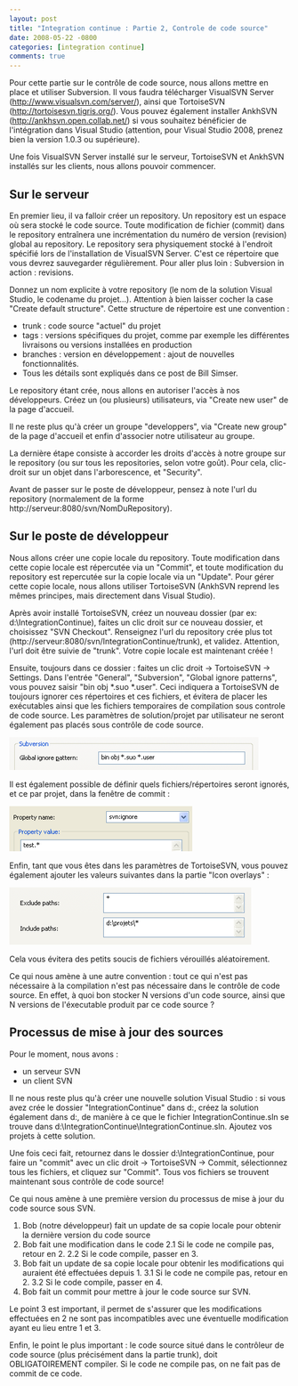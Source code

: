 ```yaml
---
layout: post
title: "Integration continue : Partie 2, Controle de code source"
date: 2008-05-22 -0800
categories: [integration continue]
comments: true
---
```


Pour cette partie sur le contrôle de code source, nous allons mettre en place et utiliser Subversion. Il vous faudra télécharger VisualSVN Server (http://www.visualsvn.com/server/), ainsi que TortoiseSVN (http://tortoisesvn.tigris.org/). Vous pouvez également installer AnkhSVN (http://ankhsvn.open.collab.net/) si vous souhaitez bénéficier de l'intégration dans Visual Studio (attention, pour Visual Studio 2008, prenez bien la version 1.0.3 ou supérieure).

Une fois VisualSVN Server installé sur le serveur, TortoiseSVN et AnkhSVN installés sur les clients, nous allons pouvoir commencer.

Sur le serveur
-

En premier lieu, il va falloir créer un repository. Un repository est un espace où sera stocké le code source. Toute modification de fichier (commit) dans le repository entraînera une incrémentation du numéro de version (revision) global au repository. Le repository sera physiquement stocké à l'endroit spécifié lors de l'installation de VisualSVN Server. C'est ce répertoire que vous devrez sauvegarder régulièrement. Pour aller plus loin : Subversion in action : revisions.

Donnez un nom explicite à votre repository (le nom de la solution Visual Studio, le codename du projet...). Attention à bien laisser cocher la case "Create default structure". Cette structure de répertoire est une convention :

- trunk : code source "actuel" du projet
- tags : versions spécifiques du projet, comme par exemple les différentes livraisons ou versions installées en production
- branches : version en développement : ajout de nouvelles fonctionnalités.
- Tous les détails sont expliqués dans ce post de Bill Simser.

Le repository étant crée, nous allons en autoriser l'accès à nos développeurs. Créez un (ou plusieurs) utilisateurs, via "Create new user" de la page d'accueil.

Il ne reste plus qu'à créer un groupe "developpers", via "Create new group" de la page d'accueil et enfin d'associer notre utilisateur au groupe.

La dernière étape consiste à accorder les droits d'accès à notre groupe sur le repository (ou sur tous les repositories, selon votre goût). Pour cela, clic-droit sur un objet dans l'arborescence, et "Security".

Avant de passer sur le poste de développeur, pensez à note l'url du repository (normalement de la forme http://serveur:8080/svn/NomDuRepository).

Sur le poste de développeur
-

Nous allons créer une copie locale du repository. Toute modification dans cette copie locale est répercutée via un "Commit", et toute modification du repository est repercutée sur la copie locale via un "Update". Pour gérer cette copie locale, nous allons utiliser TortoiseSVN (AnkhSVN reprend les mêmes principes, mais directement dans Visual Studio).

Après avoir installé TortoiseSVN, créez un nouveau dossier (par ex: d:\IntegrationContinue), faites un clic droit sur ce nouveau dossier, et choisissez "SVN Checkout". Renseignez l'url du repository crée plus tot (http://serveur:8080/svn/IntegrationContinue/trunk), et validez. Attention, l'url doit être suivie de "trunk". Votre copie locale est maintenant créée !

Ensuite, toujours dans ce dossier : faites un clic droit -> TortoiseSVN -> Settings. Dans l'entrée "General", "Subversion", "Global ignore patterns", vous pouvez saisir "bin obj *.suo *.user". Ceci indiquera a TortoiseSVN de toujours ignorer ces répertoires et ces fichiers, et évitera de placer les exécutables ainsi que les fichiers temporaires de compilation sous controle de code source. Les paramètres de solution/projet par utilisateur ne seront également pas placés sous contrôle de code source.

![TODO](/img/2008-05-22-integration-continue-2.png)

Il est également possible de définir quels fichiers/répertoires seront ignorés, et ce par projet, dans la fenêtre de commit :

![TODO](/img/2008-05-22-integration-continue-21.png)

Enfin, tant que vous êtes dans les paramètres de TortoiseSVN, vous pouvez également ajouter les valeurs suivantes dans la partie "Icon overlays" :

![TODO](/img/2008-05-22-integration-continue-22.png)

Cela vous évitera des petits soucis de fichiers vérouillés aléatoirement.

Ce qui nous amène à une autre convention : tout ce qui n'est pas nécessaire à la compilation n'est pas nécessaire dans le contrôle de code source. En effet, à quoi bon stocker N versions d'un code source, ainsi que N versions de l'éxecutable produit par ce code source ?

Processus de mise à jour des sources
-

Pour le moment, nous avons :

- un serveur SVN
- un client SVN

Il ne nous reste plus qu'à créer une nouvelle solution Visual Studio : si vous avez crée le dossier "IntegrationContinue" dans d:\, créez la solution également dans d:\, de manière à ce que le fichier IntegrationContinue.sln se trouve dans d:\IntegrationContinue\IntegrationContinue.sln. Ajoutez vos projets à cette solution.

Une fois ceci fait, retournez dans le dossier d:\IntegrationContinue, pour faire un "commit" avec un clic droit -> TortoiseSVN -> Commit, sélectionnez tous les fichiers, et cliquez sur "Commit". Tous vos fichiers se trouvent maintenant sous contrôle de code source!

Ce qui nous amène à une première version du processus de mise à jour du code source sous SVN.

1. Bob (notre développeur) fait un update de sa copie locale pour obtenir la dernière version du code source 
2. Bob fait une modification dans le code 
     2.1 Si le code ne compile pas, retour en 2. 
     2.2 Si le code compile, passer en 3. 
3. Bob fait un update de sa copie locale pour obtenir les modifications qui auraient été effectuées depuis 1. 
     3.1 Si le code ne compile pas, retour en 2. 
     3.2 Si le code compile, passer en 4. 
4. Bob fait un commit pour mettre à jour le code source sur SVN.

Le point 3 est important, il permet de s'assurer que les modifications effectuées en 2 ne sont pas incompatibles avec une éventuelle modification ayant eu lieu entre 1 et 3.

Enfin, le point le plus important : le code source situé dans le contrôleur de code source (plus précisément dans la partie trunk), doit OBLIGATOIREMENT compiler. Si le code ne compile pas, on ne fait pas de commit de ce code.
